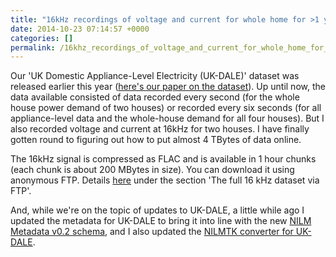 ```yaml
---
title: "16kHz recordings of voltage and current for whole home for >1 year available"
date: 2014-10-23 07:14:57 +0000
categories: []
permalink: /16khz_recordings_of_voltage_and_current_for_whole_home_for_1
---
```

Our 'UK Domestic Appliance-Level Electricity (UK-DALE)' dataset was
released earlier this year ([here's our paper on the
dataset](http://arxiv.org/abs/1404.0284)). Up until now, the data
available consisted of data recorded every second (for the whole house
power demand of two houses) or recorded every six seconds (for all
appliance-level data and the whole-house demand for all four houses).
But I also recorded voltage and current at 16kHz for two houses. I have
finally gotten round to figuring out how to put almost 4 TBytes of data
online.

The 16kHz signal is compressed as FLAC and is available in 1 hour chunks
(each chunk is about 200 MBytes in size). You can download it using
anonymous FTP. Details [here](http://www.doc.ic.ac.uk/~dk3810/data)
under the section 'The full 16 kHz dataset via FTP'.

And, while we're on the topic of updates to UK-DALE, a little while ago
I updated the metadata for UK-DALE to bring it into line with the new
[NILM Metadata v0.2
schema](http://nilm-metadata.readthedocs.org/en/latest), and I also
updated the [NILMTK converter for
UK-DALE](https://github.com/nilmtk/nilmtk/tree/master/nilmtk/dataset_converters/ukdale).
<!--break-->

